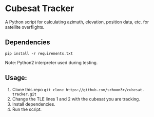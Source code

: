 # Cubesat Tracker

A Python script for calculating azimuth, elevation, position data, etc. for satellite overflights.

## Dependencies 

`pip install -r requirements.txt`

Note: Python2 interpreter used during testing.

## Usage:

1. Clone this repo `git clone https://github.com/schoon3r/cubesat-tracker.git`
2. Change the TLE lines 1 and 2 with the cubesat you are tracking.
3. Install dependencies.
4. Run the script.
